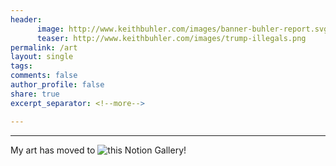 ```yaml
---
header:
      image: http://www.keithbuhler.com/images/banner-buhler-report.svg
      teaser: http://www.keithbuhler.com/images/trump-illegals.png
permalink: /art
layout: single
tags: 
comments: false	
author_profile: false
share: true
excerpt_separator: <!--more-->

---
```


---

<p>
<p>


My art has moved to ![this Notion Gallery!](https://keithbuhler.notion.site/Art-Dashboard-a33dafdd54b5486abaf6e286faa93857)
